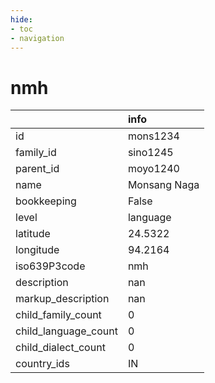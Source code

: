 ```yaml
---
hide:
- toc
- navigation
---
```

# nmh
|                      | info         |
|:---------------------|:-------------|
| id                   | mons1234     |
| family_id            | sino1245     |
| parent_id            | moyo1240     |
| name                 | Monsang Naga |
| bookkeeping          | False        |
| level                | language     |
| latitude             | 24.5322      |
| longitude            | 94.2164      |
| iso639P3code         | nmh          |
| description          | nan          |
| markup_description   | nan          |
| child_family_count   | 0            |
| child_language_count | 0            |
| child_dialect_count  | 0            |
| country_ids          | IN           |